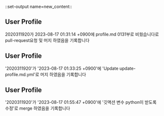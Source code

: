 
::set-output name=new_content::
## User Profile
2020311920가 2023-08-17 01:31:14 +0900에 profile.md 0131부로 비웠습니다로 pull-request요청 및 머지 하였음을 기록합니다



## User Profile
'2020311920'가 '2023-08-17 01:33:25 +0900'에 'Update update-profile.md.yml'로 머지 하였음을 기록합니다



## User Profile
'2020311920'가 '2023-08-17 01:55:47 +0900'에 '깃액션 변수 python이 받도록 수정'로 merge 하였음을 기록합니다




